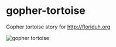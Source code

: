 gopher-tortoise
===============

Gopher tortoise story for http://floriduh.org

![gopher tortoise](http://floriduh.org/gopher/img/gopher-tortoise.svg)
